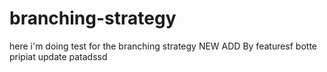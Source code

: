 # branching-strategy
here i'm doing test for the branching strategy
NEW ADD By featuresf
botte
pripiat
update patadssd

